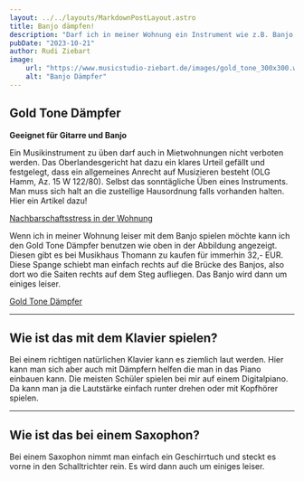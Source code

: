 ```yaml
---
layout: ../../layouts/MarkdownPostLayout.astro
title: Banjo dämpfen!
description: "Darf ich in meiner Wohnung ein Instrument wie z.B. Banjo oder Klavier spielen?"
pubDate: "2023-10-21"
author: Rudi Ziebart
image:
    url: "https://www.musicstudio-ziebart.de/images/gold_tone_300x300.webp"
    alt: "Banjo Dämpfer"
---
```

## Gold Tone Dämpfer
**Geeignet für Gitarre und Banjo**

 <p>Ein Musikinstrument zu üben darf auch in Mietwohnungen nicht verboten werden. Das Oberlandesgericht hat dazu ein klares Urteil gefällt und festgelegt, dass ein allgemeines Anrecht auf Musizieren besteht (OLG Hamm, Az. 15 W 122/80). Selbst das sonntägliche Üben eines Instruments. Man muss sich halt an die zustellige Hausordnung falls vorhanden halten. Hier ein Artikel dazu!</p>

 <a 
    href="https://www.alle-noten.de/magazin/ohne-nachbarschaftsstress-in-der-wohnung-musizieren/#:~:text=Oftmals%20ist%20der%20Beginn%20der,nicht%20per%20Hausordnung%20untersagt%20werden."
    class="normal-links"
    target="_blank"
    >Nachbarschaftsstress in der Wohnung
</a>

<p>Wenn ich in meiner Wohnung leiser mit dem Banjo spielen möchte kann ich den Gold Tone Dämpfer benutzen wie oben in der Abbildung angezeigt. Diesen gibt es bei Musikhaus Thomann zu kaufen für immerhin 32,- EUR. Diese Spange schiebt man einfach rechts auf die Brücke des Banjos, also dort wo die Saiten rechts auf dem Steg aufliegen. Das Banjo wird dann um einiges leiser.</p>

<a 
    href="https://www.thomann.de/de/gold_tone_ultimate_mute.htm"
    class="normal-links"
    target="_blank"
    >Gold Tone Dämpfer
</a>

---

## Wie ist das mit dem Klavier spielen?

<p>Bei einem richtigen natürlichen Klavier kann es ziemlich laut werden. Hier kann man sich aber auch mit Dämpfern helfen die man in das Piano einbauen kann. Die meisten Schüler spielen bei mir auf einem Digitalpiano. Da kann man ja die Lautstärke einfach runter drehen oder mit Kopfhörer spielen.</p>

---

## Wie ist das bei einem Saxophon?

<p>Bei einem Saxophon nimmt man einfach ein Geschirrtuch und steckt es vorne in den Schalltrichter rein. Es wird dann auch um einiges leiser.</p>